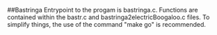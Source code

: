 ##Bastringa
  Entrypoint to the progam is bastringa.c. 
  Functions are contained within the bastr.c and bastringa2electricBoogaloo.c files. 
  To simplify things, the use of the command "make go" is recommended. 
